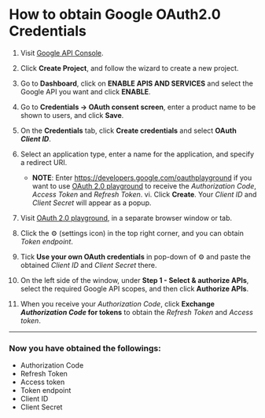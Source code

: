 # How to obtain Google OAuth2.0 Credentials

1. Visit [Google API Console](https://console.developers.google.com).
2. Click **Create Project**, and follow the wizard to create a new project.
3. Go to **Dashboard**, click on **ENABLE APIS AND SERVICES** and select the Google API you want and click **ENABLE**.
4. Go to **Credentials → OAuth consent screen**, enter a product name to be shown to users, and click **Save**.
5. On the **Credentials** tab, click **Create credentials** and select **OAuth _Client ID_**.
6. Select an application type, enter a name for the application, and specify a redirect URI.
    - **NOTE**: Enter https://developers.google.com/oauthplayground if you want to use [OAuth 2.0 playground](https://developers.google.com/oauthplayground) to receive the _Authorization Code_, _Access Token_ and _Refresh Token_.
 vi. Click **Create**. Your _Client ID_ and _Client Secret_ will appear as a popup.

7. Visit [OAuth 2.0 playground](https://developers.google.com/oauthplayground), in a separate browser window or tab.
8. Click the ⚙️ (settings icon) in the top right corner, and you can obtain _Token endpoint_.
9. Tick **Use your own OAuth credentials** in pop-down of ⚙️ and paste the obtained _Client ID_ and _Client Secret_ there.
10. On the left side of the window, under **Step 1 - Select & authorize APIs**, select the required Google API scopes, and then click **Authorize APIs**.
11. When you receive your _Authorization Code_, click **Exchange _Authorization Code_ for tokens** to obtain the _Refresh Token_ and _Access token_.
---

### Now you have obtained the followings:
- Authorization Code
- Refresh Token
- Access token
- Token endpoint
- Client ID
- Client Secret
